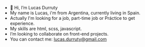 - 👋 Hi, I’m Lucas Durruty
- My name is Lucas, i'm from Argentina, currently living in Spain.
- Actually I'm looking for a job, part-time job or Práctice to get experience.
- My skills are html, scss, javascript.
- I’m looking to collaborate on front-end projects.
- You can contact me: lucas.durruty@gmail.com

<!---
l00kus/l00kus is a ✨ special ✨ repository because its `README.md` (this file) appears on your GitHub profile.
You can click the Preview link to take a look at your changes.
--->
